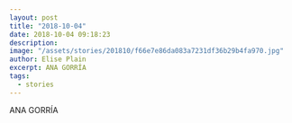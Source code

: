 ```yaml
---
layout: post
title: "2018-10-04"
date: 2018-10-04 09:18:23
description: 
image: "/assets/stories/201810/f66e7e86da083a7231df36b29b4fa970.jpg"
author: Elise Plain
excerpt: ANA GORRÍA
tags: 
  - stories
---
```


ANA GORRÍA
<p></p>
